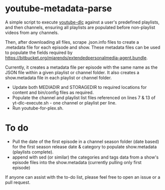# youtube-metadata-parse

A simple script to execute [youtube-dlc](https://github.com/pukkandan/yt-dlp) against a user's predefined playlists, and then channels, ensuring all playlists are populated before non-playlist videos from any channels.

Then, after downloading all files, scrape .json.info files to create a .metadata file for each episode and show. These metadata files can be used to populate the fields required by https://bitbucket.org/mjarends/extendedpersonalmedia-agent.bundle.

Currently, it creates a metadata file per episode with the same name as the JSON file within a given playlist or channel folder. It also creates a show.metadata file in each playlist or channel folder.

* Update both MEDIADIR and STORAGEDIR to required locations for content and bin/config files as required.
* Populate the channel and playlist list files referenced on lines 7 & 13 of yt-dlc-execute.sh - one channel or playlist per line.
* Run youtube-for-plex.sh.

# To do

* Pull the date of the first episode in a channel season folder (date based) for the first season release date & category to populate show.metadata (playlists complete).
* append with sed (or similar) the categories and tags data from a show's episode files into the show.metadata (currently pulling only first episode)

If anyone can assist with the to-do list, please feel free to open an issue or a pull request.
